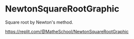 # NewtonSquareRootGraphic
Square root by Newton's method.


https://replit.com/@MatheSchool/NewtonSquareRootGraphic

